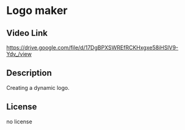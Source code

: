 # Logo maker
## Video Link
https://drive.google.com/file/d/17DgBPXSWREfRCKHxgxe58iHSlV9-Ydv_/view

## Description
Creating a dynamic logo.

## License
no license
